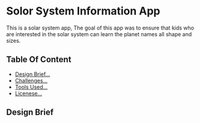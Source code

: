 <h1>Solor System Information App</h1>

<p>
  This is a solar system app, The goal of this app
  was to ensure that kids who are interested in the 
  solar system can learn the planet names all shape
  and sizes.
</p>

<h2>Table Of Content</h2>
<ul>
  <li>
    <a href="#design-brief">Design Brief...</a>
  </li>
  <li>
    <a href="#challenges">Challenges...</a>
  </li>
  <li>
    <a href="#tools-used">Tools Used...</a>
  </li>
  <li>
    <a href="#liscense">Licenese...</a>
  </li>
</ul>

<h2 id="design-brief">Design Brief</h2>
